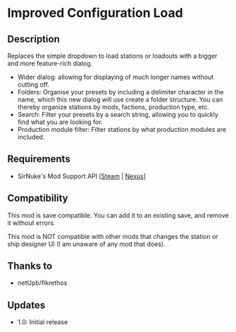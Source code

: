 # Improved Configuration Load

## Description
Replaces the simple dropdown to load stations or loadouts with a bigger and more feature-rich dialog.

* Wider dialog: allowing for displaying of much longer names without cutting off.
* Folders: Organise your presets by including a delimiter character in the name, which this new dialog will use create a folder structure. You can thereby organize stations by mods, factions, production type, etc.
* Search: Filter your presets by a search string, allowing you to quickly find what you are looking for.
* Production module filter: Filter stations by what production modules are included.

## Requirements

* SirNuke's Mod Support API [[Steam](https://steamcommunity.com/sharedfiles/filedetails/?id=2042901274) | [Nexus](https://www.nexusmods.com/x4foundations/mods/503)]

## Compatibility

This mod is save compatible. You can add it to an existing save, and remove it without errors.

This mod is NOT compatible with other mods that changes the station or ship designer UI (I am unaware of any mod that does).

## Thanks to
* netUpb/fikrethos

## Updates

* 1.0: Initial release